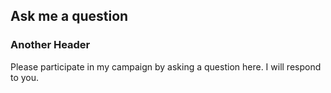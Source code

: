 ## Ask me a question

### Another Header

Please participate in my campaign by asking a question here.  I will respond to you.